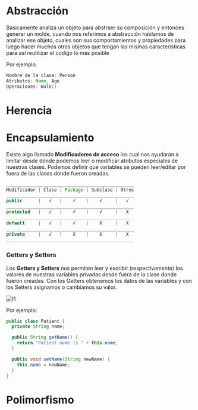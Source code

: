 # Abstracción
Basicamente analiza un objeto para abstraer su composición y entonces generar un molde, cuando nos referimos a abstracción hablamos de analizar ese objeto, cuales son sus comportamientos y propiedades para luego hacer muchos otros objetos que tengan las mismas caracteristicas para así reutilizar el codigo lo más posible 

Por ejemplo:
```java
Nombre de la clase: Person
Atributos: Name, Age
Operaciones: Walk()
```
# Herencia 
# Encapsulamiento
Existe algo llamado **Modificadores de acceso** los cual nos ayudaran a  limitar desde dónde podemos leer o modificar atributos especiales de nuestras clases. Podemos definir qué variables se pueden leer/editar por fuera de las clases donde fueron creadas. 
```java
________________________________________________
Modificador | Clase | Package | Subclase | Otros
________________________________________________
public      |   √   |    √    |    √     |   √
________________________________________________
protected   |   √   |    √    |    √     |   X
________________________________________________
default     |   √   |    √    |    X     |   X
________________________________________________
private     |   √   |    X    |    X     |   X
________________________________________________
```
### Getters y Setters
Los **Getters y Setters** nos permiten leer y escribir (respectivamente) los valores de nuestras variables privadas desde fuera de la clase donde fueron creadas. Con los Getters obtenemos los datos de las variables y con los Setters asignamos o cambiamos su valor.

![I1]()

Por ejemplo: 
```java
public class Patient {
  private String name;

  public String getName() {
    return "Patient name is " + this.name;
  }

  public void setName(String newName) {
    this.name = newName;
  }
}
```
# Polimorfismo 